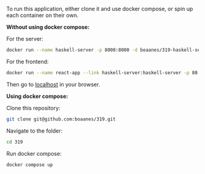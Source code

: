 To run this application, either clone it and use docker compose, or spin up each container on their own.

**Without using docker compose:**

For the server:
```sh
docker run --name haskell-server -p 8000:8000 -d boaanes/319-haskell-server
```

For the frontend:
```sh
docker run --name react-app --link haskell-server:haskell-server -p 80:80 -d boaanes/319-react-app
```

Then go to [localhost](http://localhost) in your browser.

**Using docker compose:**

Clone this repository:

```sh
git clone git@github.com:boaanes/319.git
```

Navigate to the folder:

```sh
cd 319
```

Run docker compose:

```sh
docker compose up
```
